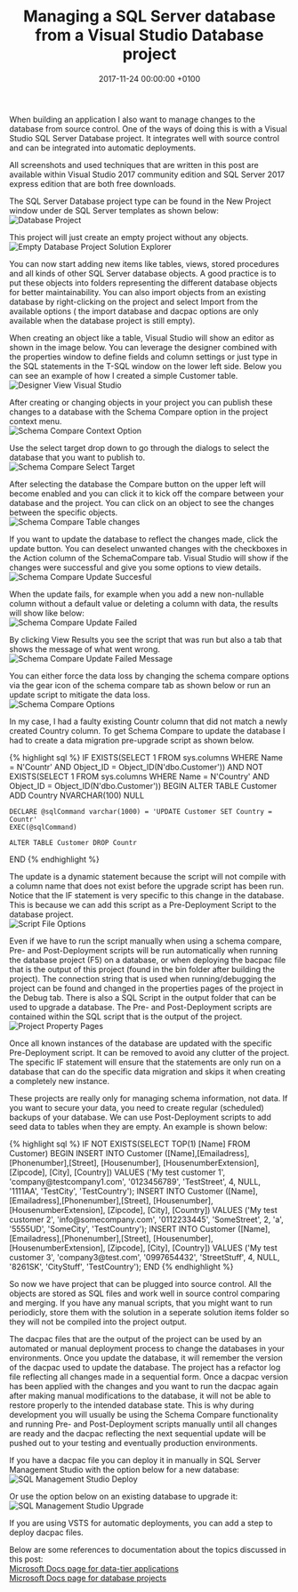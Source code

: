﻿---
layout: post
title:  "Managing a SQL Server database from a Visual Studio Database project"
date:   2017-11-24 00:00:00 +0100
tags: VisualStudio SQLServer
---
<p>
	When building an application I also want to manage changes to the database from source control. One of the ways of doing this is with a Visual Studio SQL Server Database project. It integrates well with source control and can be integrated into automatic deployments.
</p>
<p>
	All screenshots and used techniques that are written in this post are available within Visual Studio 2017 community edition and SQL Server 2017 express edition that are both free downloads.
</p>
<p>
	The SQL Server Database project type can be found in the New Project window under de SQL Server templates as shown below:<br/>
	<img src="{{"/assets/images/20171124/DatabaseProject.png" | relative_url }}" alt="Database Project"/>
<p>
<p>
	This project will just create an empty project without any objects.<br/>
	<img src="{{"/assets/images/20171124/EmptyDatabaseProjectSolution.png" | relative_url }}" alt="Empty Database Project Solution Explorer"/>
</p>
<p>
	You can now start adding new items like tables, views, stored procedures and all kinds of other SQL Server database objects. A good practice is to put these objects into folders representing the different database objects for better maintainability.
	You can also import objects from an existing database by right-clicking on the project and select Import from the available options ( the import database and dacpac options are only available when the database project is still empty).
</p> 
<p>
	When creating an object like a table, Visual Studio will show an editor as shown in the image below. You can leverage the designer combined with the properties window to define fields and column settings or just type in the SQL statements in the T-SQL window on the lower left side.
	Below you can see an example of how I created a simple Customer table.<br/>
	<img src="{{"/assets/images/20171124/DesignView.png" | relative_url }}" alt="Designer View Visual Studio"/>
</p>
<p>
	After creating or changing objects in your project you can publish these changes to a database with the Schema Compare option in the project context menu.<br/>
	<img src="{{"/assets/images/20171124/SchemaCompareContextMenu.png" | relative_url }}" alt="Schema Compare Context Option"/>
</p>
<p>
	Use the select target drop down to go through the dialogs to select the database that you want to publish to.<br/>
	<img src="{{"/assets/images/20171124/SchemaCompareSelectTarget.png" | relative_url }}" alt="Schema Compare Select Target"/>
</p>
<p>
	After selecting the database the Compare button on the upper left will become enabled and you can click it to kick off the compare between your database and the project. You can click on an object to see the changes between the specific objects.<br/>
	<img src="{{"/assets/images/20171124/SchemaCompareTableChanges.png" | relative_url }}" alt="Schema Compare Table changes"/>
</p>
<p>
	If you want to update the database to reflect the changes made, click the update button. You can deselect unwanted changes with the checkboxes in the Action column of the SchemaCompare tab. Visual Studio will show if the changes were successful and give you some options to view details.<br/>
	<img src="{{"/assets/images/20171124/SchemaCompareUpdateSuccesful.png" | relative_url }}" alt="Schema Compare Update Succesful"/>
</p>
<p>
	When the update fails, for example when you add a new non-nullable column without a default value or deleting a column with data, the results will show like below:<br/>
	<img src="{{"/assets/images/20171124/SchemaCompareUpdateFailed.png" | relative_url }}" alt="Schema Compare Update Failed"/>
</p>
<p>
	By clicking View Results you see the script that was run but also a tab that shows the message of what went wrong.<br/>
	<img src="{{"/assets/images/20171124/SchemaCompareUpdateFailedMessage.png" | relative_url }}" alt="Schema Compare Update Failed Message"/>
</p>
<p>
	You can either force the data loss by changing the schema compare options via the gear icon of the schema compare tab  as shown below or run an update script to mitigate the data loss.<br/>
	<img src="{{"/assets/images/20171124/SchemaCompareOptions.png" | relative_url }}" alt="Schema Compare Options"/>
</p>
<p>
	In my case, I had a faulty existing Countr column that did not match a newly created Country column. To get Schema Compare to update the database I had to create a data migration pre-upgrade script as shown below.
</p>
{% highlight sql %}
IF EXISTS(SELECT 1 FROM sys.columns WHERE Name = N'Countr' AND Object_ID = Object_ID(N'dbo.Customer'))
	AND NOT EXISTS(SELECT 1 FROM sys.columns WHERE Name = N'Country' AND Object_ID = Object_ID(N'dbo.Customer'))
BEGIN
	ALTER TABLE Customer ADD Country NVARCHAR(100) NULL
 
	DECLARE @sqlCommand varchar(1000) = 'UPDATE Customer SET Country = Countr'
	EXEC(@sqlCommand)
 
	ALTER TABLE Customer DROP Countr
END
{% endhighlight %}
<p>
	The update is a dynamic statement  because the script will not compile with a column name that does not exist before the upgrade script has been run. Notice that the IF statement is very specific to this change in the database. This is because we can add this script as a Pre-Deployment Script to the database project.<br/>
	<img src="{{"/assets/images/20171124/ScriptFileOptions.png" | relative_url }}" alt="Script File Options"/>
</p>
<p>
	Even if we have to run the script manually when using a schema compare, Pre- and Post-Deployment scripts will be run automatically when running the database project (F5) on a database, or when deploying the bacpac file that is the output of this project (found in the bin folder after building the project). The connection string that is used when running/debugging the project can be found and changed in the properties pages of the project in the Debug tab. There is also a SQL Script in the output folder that can be used to upgrade a database. The Pre- and Post-Deployment scripts are contained within the SQL script that is the output of the project.<br/>
	<img src="{{"/assets/images/20171124/ProjectPropertyPages.png" | relative_url }}" alt="Project Property Pages"/>
</p>
<p>
	Once all known instances of the database are updated with the specific Pre-Deployment script. It can be removed to avoid any clutter of the project. 
	The specific IF statement will ensure that the statements are only run on a database that can do the specific data migration and skips it when creating a completely new instance.
</p>
<p>
	These projects are really only for managing schema information, not data. If you want to secure your data, you need to create regular (scheduled) backups of your database. 
	We can use Post-Deployment scripts to add seed data to tables when they are empty. An example is shown below:
</p>
{% highlight sql %}
IF NOT EXISTS(SELECT TOP(1) [Name] FROM Customer)
BEGIN
	INSERT INTO Customer ([Name],[Emailadress],[Phonenumber],[Street], [Housenumber], [HousenumberExtension], [Zipcode], [City], [Country])
	VALUES ('My test customer 1', 'company@testcompany1.com', '0123456789', 'TestStreet', 4, NULL, '1111AA', 'TestCity', 'TestCountry');
	INSERT INTO Customer ([Name],[Emailadress],[Phonenumber],[Street], [Housenumber], [HousenumberExtension], [Zipcode], [City], [Country])
	VALUES ('My test customer 2', 'info@somecompany.com', '0112233445', 'SomeStreet', 2, 'a', '5555UD', 'SomeCity', 'TestCountry');
	INSERT INTO Customer ([Name],[Emailadress],[Phonenumber],[Street], [Housenumber], [HousenumberExtension], [Zipcode], [City], [Country])
	VALUES ('My test customer 3', 'company3@test.com', '0997654432', 'StreetStuff', 4, NULL, '8261SK', 'CityStuff', 'TestCountry');
END
{% endhighlight %}
<p>
	So now we have project that can be plugged into source control. All the objects are stored as SQL files and work well in source control comparing and merging.
	If you have any manual scripts, that you might want to run periodicly, store them with the solution in a seperate solution items folder so they will not be compiled into the project output.
</p>
<p>
	The dacpac files that are the output of the project can be used by an automated or manual deployment process to change the databases in your environments. Once you update the database, it will remember the version of the dacpac used to update the database. The project has a refactor log file reflecting all changes made in a sequential form. Once  a dacpac version has been applied with the changes and you want to run the dacpac again after making manual modifications to the database, it will not be able to restore properly to the intended database state. This is why during development you will usually be using the Schema Compare functionality and running 
	Pre- and Post-Deployment scripts manually until all changes are ready and the dacpac reflecting the next sequential update will be pushed out to your testing and eventually production environments.
</p>
<p>
	If you have a dacpac file you can deploy it in manually in SQL Server Management Studio with the option below for a new database:<br/>
	<img src="{{"/assets/images/20171124/ManagementStudioDeploy.png" | relative_url }}" alt="SQL Management Studio Deploy"/>
</p>
<p>
	Or use the option below on an existing database to upgrade it:<br/>
	<img src="{{"/assets/images/20171124/ManagementStudioUpgrade.png" | relative_url }}" alt="SQL Management Studio Upgrade"/>
</p>
<p>
	If you are using VSTS for automatic deployments, you can add a step to deploy dacpac files.
</p>
<p>
	Below are some references to documentation about the topics discussed in this post:<br/>
	<a href="https://docs.microsoft.com/en-us/sql/relational-databases/data-tier-applications/data-tier-applications" target="_blank">Microsoft Docs page for data-tier applications</a> <br/>
	<a href="https://docs.microsoft.com/en-us/visualstudio/data-tools/creating-and-managing-databases-and-data-tier-applications-in-visual-studio" target="_blank">Microsoft Docs page for database projects</a>
</p>
